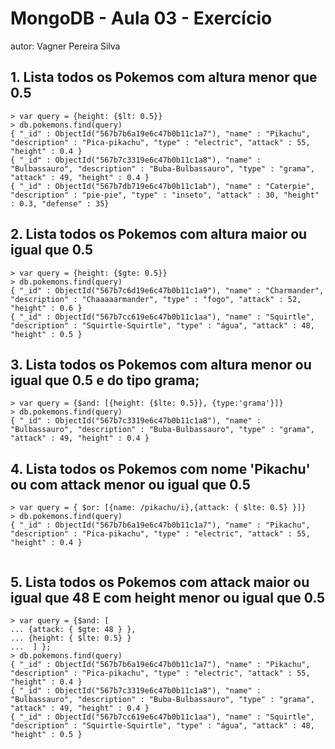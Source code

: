 # MongoDB - Aula 03 - Exercício
autor: Vagner Pereira Silva

## 1. Lista todos os Pokemos com altura menor que 0.5
```
> var query = {height: {$lt: 0.5}}
> db.pokemons.find(query)
{ "_id" : ObjectId("567b7b6a19e6c47b0b11c1a7"), "name" : "Pikachu", "description" : "Pica-pikachu", "type" : "electric", "attack" : 55, "height" : 0.4 }
{ "_id" : ObjectId("567b7c3319e6c47b0b11c1a8"), "name" : "Bulbassauro", "description" : "Buba-Bulbassauro", "type" : "grama", "attack" : 49, "height" : 0.4 }
{ "_id" : ObjectId("567b7db719e6c47b0b11c1ab"), "name" : "Caterpie", "description" : "pie-pie", "type" : "inseto", "attack" : 30, "height" : 0.3, "defense" : 35}

```

## 2. Lista todos os Pokemos com altura maior ou igual que 0.5
```
> var query = {height: {$gte: 0.5}}
> db.pokemons.find(query)
{ "_id" : ObjectId("567b7c6d19e6c47b0b11c1a9"), "name" : "Charmander", "description" : "Chaaaaarmander", "type" : "fogo", "attack" : 52, "height" : 0.6 }
{ "_id" : ObjectId("567b7cc619e6c47b0b11c1aa"), "name" : "Squirtle", "description" : "Squirtle-Squirtle", "type" : "água", "attack" : 48, "height" : 0.5 }

```

## 3. Lista todos os Pokemos com altura menor ou igual que 0.5 e do tipo grama;
```
> var query = {$and: [{height: {$lte: 0.5}}, {type:'grama'}]}
> db.pokemons.find(query)
{ "_id" : ObjectId("567b7c3319e6c47b0b11c1a8"), "name" : "Bulbassauro", "description" : "Buba-Bulbassauro", "type" : "grama", "attack" : 49, "height" : 0.4 }

```

## 4. Lista todos os Pokemos com nome 'Pikachu' ou com attack menor ou igual que 0.5
```
> var query = { $or: [{name: /pikachu/i},{attack: { $lte: 0.5} }]}
> db.pokemons.find(query)
{ "_id" : ObjectId("567b7b6a19e6c47b0b11c1a7"), "name" : "Pikachu", "description" : "Pica-pikachu", "type" : "electric", "attack" : 55, "height" : 0.4 }
	
```

## 5. Lista todos os Pokemos com attack maior ou igual que 48 E com height menor ou igual que 0.5
``` 
> var query = {$and: [
... {attack: { $gte: 48 } },
... {height: { $lte: 0.5} }
...  ] };
> db.pokemons.find(query)
{ "_id" : ObjectId("567b7b6a19e6c47b0b11c1a7"), "name" : "Pikachu", "description" : "Pica-pikachu", "type" : "electric", "attack" : 55, "height" : 0.4 }
{ "_id" : ObjectId("567b7c3319e6c47b0b11c1a8"), "name" : "Bulbassauro", "description" : "Buba-Bulbassauro", "type" : "grama", "attack" : 49, "height" : 0.4 }
{ "_id" : ObjectId("567b7cc619e6c47b0b11c1aa"), "name" : "Squirtle", "description" : "Squirtle-Squirtle", "type" : "água", "attack" : 48, "height" : 0.5 }

```

	

 
 



